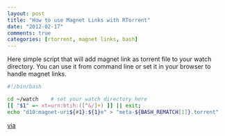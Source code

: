 ```yaml
---
layout: post
title: "How to use Magnet Links with RTorrent"
date: "2012-02-17"
comments: true
categories: [rtorrent, magnet links, bash]
---
```


Here simple script that will add magnet link as torrent file to your watch directory. You can use it from command line or set it in your browser to handle magnet links.

``` bash
#!/bin/bash

cd ~/watch    # set your watch directory here
[[ "$1" =~ xt=urn:btih:([^&/]+) ]] || exit;
echo "d10:magnet-uri${#1}:${1}e" > "meta-${BASH_REMATCH[1]}.torrent"
```
[via](https://libtorrent.rakshasa.no/ticket/2100)
<!--more-->
